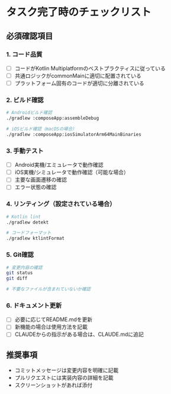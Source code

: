 # タスク完了時のチェックリスト

## 必須確認項目

### 1. コード品質
- [ ] コードがKotlin Multiplatformのベストプラクティスに従っている
- [ ] 共通ロジックがcommonMainに適切に配置されている
- [ ] プラットフォーム固有のコードが適切に分離されている

### 2. ビルド確認
```bash
# Androidビルド確認
./gradlew :composeApp:assembleDebug

# iOSビルド確認（macOSの場合）
./gradlew :composeApp:iosSimulatorArm64MainBinaries
```

### 3. 手動テスト
- [ ] Android実機/エミュレータで動作確認
- [ ] iOS実機/シミュレータで動作確認（可能な場合）
- [ ] 主要な画面遷移の確認
- [ ] エラー状態の確認

### 4. リンティング（設定されている場合）
```bash
# Kotlin lint
./gradlew detekt

# コードフォーマット
./gradlew ktlintFormat
```

### 5. Git確認
```bash
# 変更内容の確認
git status
git diff

# 不要なファイルが含まれていないか確認
```

### 6. ドキュメント更新
- [ ] 必要に応じてREADME.mdを更新
- [ ] 新機能の場合は使用方法を記載
- [ ] CLAUDEからの指示がある場合は、CLAUDE.mdに追記

## 推奨事項
- コミットメッセージは変更内容を明確に記載
- プルリクエストには実装内容の詳細を記載
- スクリーンショットがあれば添付